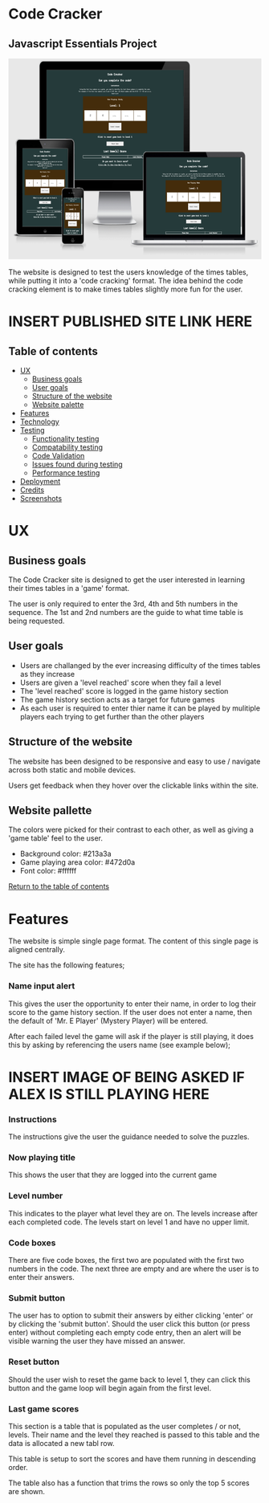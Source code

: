 # Code Cracker

## Javascript Essentials Project

<img src="./assets/images/Responsive-screen-shot.png" alt="Website on different screen sizes" style="height: 400px; width: 750px">

The website is designed to test the users knowledge of the times tables, while putting it into a 'code cracking' format. The idea behind the code cracking element is to make times tables slightly more fun for the user.



# INSERT PUBLISHED SITE LINK HERE

## Table of contents

- [UX](#UX)
    - [Business goals](#Business-goals)
    - [User goals](#User-goals)
    - [Structure of the website](#Structure-of-the-website)
    - [Website palette](#Website-palette)
- [Features](#Features)
- [Technology](#Technology)
- [Testing](#Testing)
    - [Functionality testing](#Functionality-testing)
    - [Compatability testing](#Compatability-testing)
    - [Code Validation](#Code-validation)
    - [Issues found during testing](#Issues-found-during-testing)
    - [Performance testing](#Performance-testing)
- [Deployment](#Deployment)
- [Credits](#Credits)
- [Screenshots](#Screenshots)

# UX

## Business goals

The Code Cracker site is designed to get the user interested in learning their times tables in a 'game' format. 

The user is only required to enter the 3rd, 4th and 5th numbers in the sequence. The 1st and 2nd numbers are the guide to what time table is being requested.

## User goals

- Users are challanged by the ever increasing difficulty of the times tables as they increase
- Users are given a 'level reached' score when they fail a level
- The 'level reached' score is logged in the game history section
- The game history section acts as a target for future games
- As each user is required to enter thier name it can be played by mulitiple players each trying to get further than the other players

## Structure of the website

The website has been designed to be responsive and easy to use / navigate across both static and mobile devices.

Users get feedback when they hover over the clickable links within the site.

## Website pallette

The colors were picked for their contrast to each other, as well as giving a 'game table' feel to the user.

- Background color: #213a3a
- Game playing area color: #472d0a
- Font color: #ffffff

[Return to the table of contents](#table-of-contents)

# Features

The website is simple single page format. The content of this single page is aligned centrally.

The site has the following features;

### Name input alert

This gives the user the opportunity to enter their name, in order to log their score to the game history section. If the user does not enter a name, then the default of 'Mr. E Player' (Mystery Player) will be entered.

After each failed level the game will ask if the player is still playing, it does this by asking by referencing the users name (see example below);

# INSERT IMAGE OF BEING ASKED IF ALEX IS STILL PLAYING HERE

### Instructions

The instructions give the user the guidance needed to solve the puzzles.

### Now playing title

This shows the user that they are logged into the current game

### Level number

This indicates to the player what level they are on. The levels increase after each completed code. The levels start on level 1 and have no upper limit.

### Code boxes

There are five code boxes, the first two are populated with the first two numbers in the code. The next three are empty and are where the user is to enter their answers.

### Submit button

The user has to option to submit their answers by either clicking 'enter' or by clicking the 'submit button'. Should the user click this button (or press enter) without completing each empty code entry, then an alert will be visible warning the user they have missed an answer.

### Reset button

Should the user wish to reset the game back to level 1, they can click this button and the game loop will begin again from the first level.

### Last game scores

This section is a table that is populated as the user completes / or not, levels. Their name and the level they reached is passed to this table and the data is allocated a new tabl row.

This table is setup to sort the scores and have them running in descending order.

The table also has a function that trims the rows so only the top 5 scores are shown.